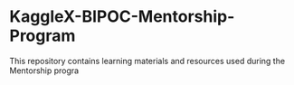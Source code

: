 # KaggleX-BIPOC-Mentorship-Program
This repository contains learning materials and resources used during the Mentorship progra
